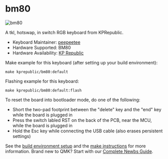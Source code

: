 # bm80

![bm80](https://i.imgur.com/AqjEjOi.jpeg)

A tkl, hotswap, in switch RGB keyboard from KPRepublic.

* Keyboard Maintainer: [peepeetee](https://github.com/peepeetee)
* Hardware Supported: BM80
* Hardware Availability: [KP Republic](https://kprepublic.com/collections/new-arrival/products/bm80rgb-bm80-rgb-80-hot-swappable-custom-mechanical-keyboard-pcb-programmed-qmk-via-firmware-full-rgb-switch-underglow-type-c)

Make example for this keyboard (after setting up your build environment):

    make kprepublic/bm80:default

Flashing example for this keyboard:

    make kprepublic/bm80:default:flash

To reset the board into bootloader mode, do one of the following:

* Short the two-pad footprint between the "delete" key and the "end" key while the board is plugged in
* Press the switch labled RST on the back of the PCB, near the MCU, while the board is plugged in
* Hold the Esc key while connecting the USB cable (also erases persistent settings)

See the [build environment setup](https://docs.qmk.fm/#/getting_started_build_tools) and the [make instructions](https://docs.qmk.fm/#/getting_started_make_guide) for more information. Brand new to QMK? Start with our [Complete Newbs Guide](https://docs.qmk.fm/#/newbs).
